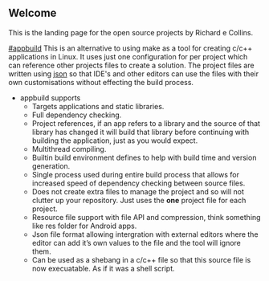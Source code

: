## Welcome
This is the landing page for the open source projects by Richard e Collins.

[#appbuild](https://hamandeggs.github.io/appbuild/)
This is an alternative to using make as a tool for creating c/c++ applications in Linux. It uses just one configuration for per project which can reference other projects files to create a solution. The project files are written using [json](http://json.org/) so that IDE's and other editors can use the files with their own customisations without effecting the build process.

* appbuild supports
    * Targets applications and static libraries.
    * Full dependency checking.
    * Project references, if an app refers to a library and the source of that library has changed it will build that library before continuing with building the application, just as you would expect. 
    * Multithread compiling.
    * Builtin build environment defines to help with build time and version generation.
    * Single process used during entire build process that allows for increased speed of dependency checking between source files.
    * Does not create extra files to manage the project and so will not clutter up your repository. Just uses the **one** project file for each project.
    * Resource file support with file API and compression, think something like res folder for Android apps.
    * Json file format allowing intergration with external editors where the editor can add it’s own values to the file and the tool will ignore them.
    * Can be used as a shebang in a c/c++ file so that this source file is now execuatable. As if it was a shell script.
